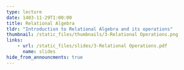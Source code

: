 ```yaml
---
type: lecture
date: 1403-11-29T1:00:00
title: Relational Algebra
tldr: "Introduction to Relational Algebra and its operations"
thumbnail: /static_files/thumbnails/3-Relational Operations.png
links: 
    - url: /static_files/slides/3-Relational Operations.pdf
      name: slides  
hide_from_announcments: true
---
```

